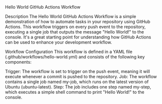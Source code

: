 Hello World GitHub Actions Workflow

Description
The Hello World GitHub Actions Workflow is a simple demonstration of how to automate tasks in your repository using GitHub Actions. This workflow triggers on every push event to the repository, executing a single job that outputs the message "Hello World!" to the console. It's a great starting point for understanding how GitHub Actions can be used to enhance your development workflow.

Workflow Configuration
This workflow is defined in a YAML file (.github/workflows/hello-world.yml) and consists of the following key components:

Trigger: The workflow is set to trigger on the push event, meaning it will execute whenever a commit is pushed to the repository.
Job: The workflow contains a single job named my-job, which runs on the latest version of Ubuntu (ubuntu-latest).
Step: The job includes one step named my-step, which executes a simple shell command to print "Hello World!" to the console.
